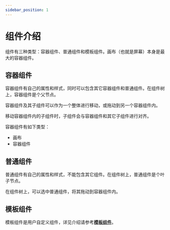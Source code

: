 ```yaml
---
sidebar_position: 1
---
```



# 组件介绍

组件有三种类型：容器组件、普通组件和模板组件。画布（也就是屏幕）本身是最大的容器组件。

## **容器组件**

容器组件有自己的属性和样式，同时可以包含其它容器组件和普通组件。在组件树上，容器组件是个父节点。

容器组件及其子组件可以作为一个整体进行移动，或拖动到另一个容器组件内。

移动容器组件内的子组件时，子组件会与容器组件和其它子组件进行对齐。

容器组件有如下类型：

- 画布
- 容器组件

## **普通组件**

普通组件有自己的属性和样式，不能包含其它组件。在组件树上，普通组件是个叶子节点。

在组件树上，可以选中普通组件，将其拖动到容器组件内。

## **模板组件**

模板组件是用户自定义组件，详见介绍请参考[**模板组件**](./composite.md)。
